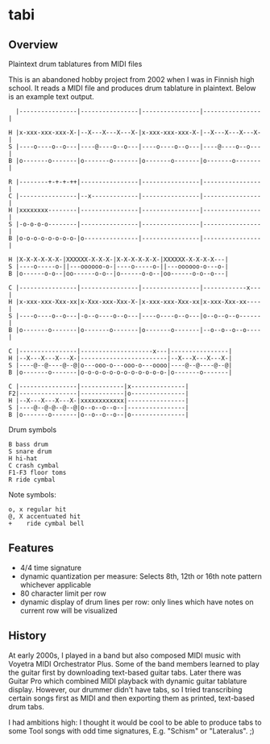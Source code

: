 # tabi

## Overview

Plaintext drum tablatures from MIDI files

This is an abandoned hobby project from 2002 when I was in Finnish high
school. It reads a MIDI file and produces drum tablature in plaintext.
Below is an example text output.

```
  |----------------|----------------|----------------|----------------|

H |x-xxx-xxx-xxx-X-|--X---X---X---X-|x-xxx-xxx-xxx-X-|--X---X---X---X-|
S |----o----o--o---|----@----o--o---|----o----o--o---|----@----o--o---|
B |o-------o-------|o-------o-------|o-------o-------|o-------o-------|

R |--------+-+-+-++|----------------|----------------|----------------|
C |----------------|--x-------------|----------------|----------------|
H |xxxxxxxx--------|----------------|----------------|----------------|
S |-o-o-o-o--------|----------------|----------------|----------------|
B |o-o-o-o-o-o-o-o-|o---------------|----------------|----------------|

H |X-X-X-X-X-X-|XXXXXX-X-X-X-|X-X-X-X-X-X-|XXXXXX-X-X-X-X---|
S |----o-----o-||---oooooo-o-|----o-----o-||---oooooo-o---o-|
B |o------o-o--|oo------o-o--|o------o-o--|oo------o-o--o---|

C |----------------|----------------|----------------|------------x---|
H |x-xxx-xxx-Xxx-xx|x-Xxx-xxx-Xxx-X-|x-xxx-xxx-Xxx-xx|x-xxx-Xxx-xx----|
S |----o----o--o---|-o--o----o--o---|----o----o--o---|o--o--o--o------|
B |o-------o-------|o-------o-------|o-------o-------|--o--o--o--o----|

C |----------------|--------------------x---|----------------|
H |--X---X---X---X-|------------------------|--X---X---X---X-|
S |----@--@----@--@|o---ooo-o---ooo-o---oooo|----@--@----@--@|
B |o-------o-------|o-o-o-o-o-o-o-o-o-o-o-o-|o-------o-------|

C |----------------|------------|x---------------|
F2|----------------|------------|o---------------|
H |--X---X---X---X-|xxxxxxxxxxxx|----------------|
S |----@--@-@--@--@|o--o--o--o--|----------------|
B |o-------o-------|o--o--o--o--|o---------------|
```


Drum symbols
```
B bass drum
S snare drum
H hi-hat
C crash cymbal
F1-F3 floor toms
R ride cymbal
```

Note symbols:
```
o, x regular hit
@, X accentuated hit
+    ride cymbal bell
```

## Features

- 4/4 time signature
- dynamic quantization per measure: Selects 8th, 12th or 16th note pattern whichever applicable
- 80 character limit per row
- dynamic display of drum lines per row: only lines which have notes on current row will be visualized

## History

At early 2000s, I played in a band but also composed MIDI music with Voyetra
MIDI Orchestrator Plus. Some of the band members learned to play the guitar
first by downloading text-based guitar tabs. Later there was Guitar Pro which
combined MIDI playback with dynamic guitar tablature display. However, our
drummer didn't have tabs, so I tried transcribing certain songs first as MIDI
and then exporting them as printed, text-based drum tabs.

I had ambitions high: I thought it would be cool to be able to produce tabs
to some Tool songs with odd time signatures, E.g. "Schism" or "Lateralus". ;)

